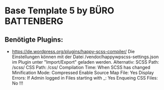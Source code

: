 # Base Template 5 by BÜRO BATTENBERG

## Benötigte Plugins:
- https://de.wordpress.org/plugins/happy-scss-compiler/
Die Einstellungen können mit der Datei /vendor/happywpscss-settings.json im Plugin unter "Import/Export" geladen werden.
Alternativ: 
SCSS Path: /scss/
CSS Path: /css/
Compilation Time: When SCSS has changed
Minification Mode: Compressed
Enable Source Map File: Yes
Display Errors: If Admin logged in
Files starting with _: Yes
Enqueing CSS Files: No !!!




